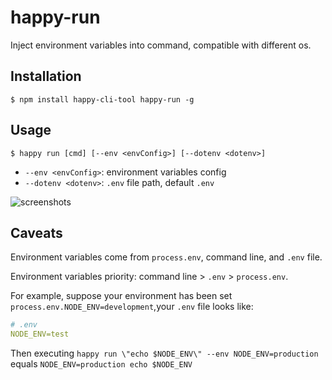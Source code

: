 # happy-run

Inject environment variables into command, compatible with different os.

## Installation

```shell
$ npm install happy-cli-tool happy-run -g
```

## Usage

```shell
$ happy run [cmd] [--env <envConfig>] [--dotenv <dotenv>]
```

- `--env <envConfig>`: environment variables config
- `--dotenv <dotenv>`: `.env` file path, default `.env`

![screenshots](https://github.com/buyan302/happy-init/blob/main/run.gif)

## Caveats

Environment variables come from `process.env`, command line, and `.env` file.

Environment variables priority: command line  > `.env` > `process.env`.

For example, suppose your environment has been set `process.env.NODE_ENV=development`,your `.env` file looks like:

```yml
# .env
NODE_ENV=test
```

Then executing `happy run \"echo $NODE_ENV\" --env NODE_ENV=production` equals `NODE_ENV=production echo $NODE_ENV`
